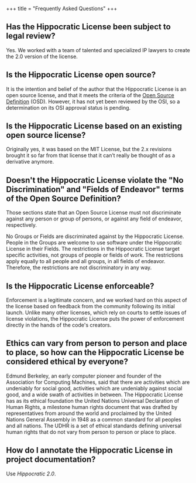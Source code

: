 +++
title = "Frequently Asked Questions"
+++

## Has the Hippocratic License been subject to legal review?
Yes. We worked with a team of talented and specialized IP lawyers to create the 2.0 version of the license.

## Is the Hippocratic License open source?
It is the intention and belief of the author that the Hippocratic License is an open source license, and that it meets the criteria of the [Open Source Definition](https://opensource.org/docs/osd) (OSD). However, it has not yet been reviewed by the OSI, so a determination on its OSI approval status is pending.

## Is the Hippocratic License based on an existing open source license?
Originally yes, it was based on the MIT License, but the 2.x revisions brought it so far from that license that it can’t really be thought of as a derivative anymore.


## Doesn't the Hippocratic License violate the "No Discrimination" and "Fields of Endeavor" terms of the Open Source Definition?
Those sections state that an Open Source License must not discriminate against any person or group of persons, or against any field of endeavor, respectively.

No Groups or Fields are discriminated against by the Hippocratic License. People in the Groups are welcome to use software under the Hippocratic License in their Fields. The restrictions in the Hippocratic License target specific activities, not groups of people or fields of work. The restrictions apply equally to all people and all groups, in all fields of endeavor. Therefore, the restrictions are not discriminatory in any way.

## Is the Hippocratic License enforceable?
Enforcement is a legitimate concern, and we worked hard on this aspect of the license based on feedback from the community following its initial launch. Unlike many other licenses, which rely on courts to settle issues of license violations, the Hippocratic License puts the power of enforcement directly in the hands of the code's creators.

## Ethics can vary from person to person and place to place, so how can the Hippocratic License be considered ethical by everyone?
Edmund Berkeley, an early computer pioneer and founder of the Association for Computing Machines, said that there are activities which are undeniably for social good, activities which are undeniably against social good, and a wide swath of activities in between. The Hippocratic License has as its ethical foundation the United Nations Universal Declaration of Human Rights, a milestone human rights document that was drafted by representatives from around the world and proclaimed by the United Nations General Assembly in 1948 as a common standard for all peoples and all nations. The UDHR is a set of ethical standards defining universal human rights that do not vary from person to person or place to place.

## How do I annotate the Hippocratic License in project documentation?
Use *Hippocratic 2.0*.
